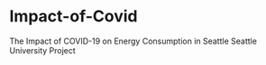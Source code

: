 # Impact-of-Covid
The Impact of COVID-19 on Energy Consumption in Seattle
Seattle University Project 
